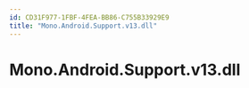 ```yaml
---
id: CD31F977-1FBF-4FEA-BB86-C755B33929E9
title: "Mono.Android.Support.v13.dll"
---
```


# Mono.Android.Support.v13.dll
